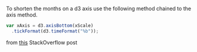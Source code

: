 To shorten the months on a d3 axis use the following method chained to the axis method.

```JavaScript
var xAxis = d3.axisBottom(xScale)
  .tickFormat(d3.timeFormat("%b"));
  ```
from [this](https://stackoverflow.com/questions/40173533/customize-the-d3-month-or-year-tick-format) StackOverflow post
